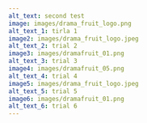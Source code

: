 ```yaml
---
alt_text: second test
image: images/drama_fruit_logo.png
alt_text_1: tirla 1
image2: images/drama_fruit_logo.jpeg
alt_text_2: trial 2
image3: images/dramafruit_01.png
alt_text_3: trial 3
image4: images/dramafruit_05.png
alt_text_4: trial 4
image5: images/drama_fruit_logo.jpeg
alt_text_5: trial 5
image6: images/dramafruit_01.png
alt_text_6: trial 6
---
```

